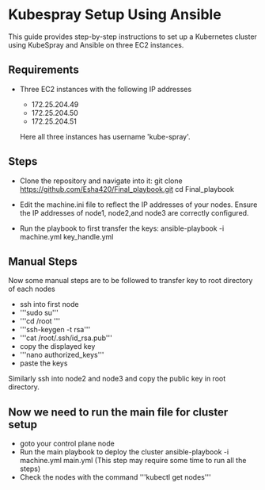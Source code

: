 # Kubespray Setup Using Ansible
This guide provides step-by-step instructions to set up a Kubernetes cluster using KubeSpray and Ansible on three EC2 instances.
## Requirements
- Three EC2 instances with the following IP addresses
    - 172.25.204.49 
    - 172.25.204.50
    - 172.25.204.51

    Here all three instances has username 'kube-spray'.
## Steps
- Clone the repository and navigate into it:
git clone https://github.com/Esha420/Final_playbook.git
cd Final_playbook

- Edit the machine.ini file to reflect the IP addresses of your nodes. Ensure the IP addresses of node1, node2,and node3 are correctly configured.

- Run the playbook to first transfer the keys:
   ansible-playbook -i machine.yml key_handle.yml

## Manual Steps
Now some manual steps are to be followed to transfer key to root directory of each nodes
- ssh into first node 
- '''sudo su'''
- '''cd /root '''
- '''ssh-keygen -t rsa'''
- '''cat /root/.ssh/id_rsa.pub'''
- copy the displayed key
- '''nano authorized_keys'''
- paste the keys

Similarly ssh into node2 and node3 and copy the public key in root directory.

## Now we need to run the main file for cluster setup
- goto your control plane node
- Run the main playbook to deploy the cluster
    ansible-playbook -i machine.yml main.yml
    (This step may require some time to run all the steps)
- Check the nodes with the command
    '''kubectl get nodes'''

